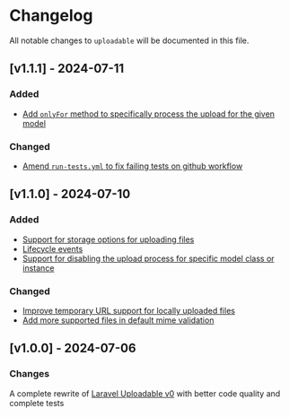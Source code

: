 # Changelog

All notable changes to `uploadable` will be documented in this file.

## [v1.1.1] - 2024-07-11

### Added
- [Add `onlyFor` method to specifically process the upload for the given model](https://github.com/nadlambino/laravel-uploadable/commit/86861116729f347af4d2b0458f2c7db7d6b56e16)

### Changed
- [Amend `run-tests.yml` to fix failing tests on github workflow](https://github.com/nadlambino/laravel-uploadable/commit/1acce3834f1b9c5e5b6ea2ccbad06dc1d26009a7)

## [v1.1.0] - 2024-07-10

### Added
- [Support for storage options for uploading files](https://github.com/nadlambino/laravel-uploadable/commit/ccc5c441efea8cf3b23d11e1684549294b2639ea)
- [Lifecycle events](https://github.com/nadlambino/laravel-uploadable/commit/562f1fe822a55b3d7892faa08bbf4c4aebc19b3d)
- [Support for disabling the upload process for specific model class or instance](https://github.com/nadlambino/laravel-uploadable/commit/1e225aaa2d9c09f5b8a25ebaaf026700c67fa9c3)

### Changed
- [Improve temporary URL support for locally uploaded files](https://github.com/nadlambino/laravel-uploadable/commit/407ee133513530e5a87dc9782eb0fb5f9fc8f9d3)
- [Add more supported files in default mime validation](https://github.com/nadlambino/laravel-uploadable/commit/0523ffebc662d98b57ba3b02fa5c42ea17b03ba4)

## [v1.0.0] - 2024-07-06

### Changes

A complete rewrite of [Laravel Uploadable v0](https://github.com/nadlambino/laravel-uploadable-v0) with better code quality and complete tests
